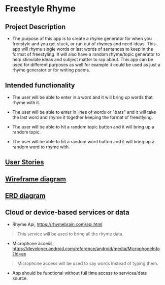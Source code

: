 # Freestyle Rhyme

## Project Description
 
* The purpose of this app is to create a rhyme generator for when you freestyle and you get stuck, or run out of rhymes and need ideas. This app will rhyme single words or last words of sentences to keep in the format of freestyling. It will also have a random rhyme/topic generator to help stimulate ideas and subject matter to rap about. This app can be used for different purposes as well for example it could be used as just a rhyme generator or for writing poems.

## Intended functionality
* The user will be able to enter in a word and it will bring up words that rhyme with it.

* The user will be able to enter in lines of words or "bars" and it will take the last word and rhyme it together keeping the format of freestlying. 

* The user will be able to hit a random topic button and it will bring up a random topic.

* The user will be able to hit a random word button and it will bring up a random word to rhyme with.

## [User Stories](user-stories.md)

## [Wireframe diagram](wireframe.md)

## [ERD diagram](erd.md)

## Cloud or device-based services or data

* Rhyme Api, https://rhymebrain.com/api.html
> This service will be used to bring all the rhyme data.

* Microphone access, https://developer.android.com/reference/android/media/MicrophoneInfo?hl=en
> Microphone access will be used to say words instead of typing them. 

* App should be functional without full time access to services/data source.